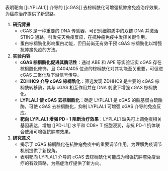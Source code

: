 表明靶向 [[LYPLAL1]] 介导的 [[cGAS]] 去棕榈酰化可增强抗肿瘤免疫治疗效果，为癌症治疗提供了新思路。

1. **研究背景**
    - cGAS 是一种重要的 DNA 传感器，可识别细胞质中的双链 DNA 并激活 STING 通路，引发先天免疫反应，在抗肿瘤免疫中发挥关键作用。
    - 蛋白棕榈酰化影响蛋白功能，但目前尚无有效干预 cGAS 棕榈酰化以增强抗肿瘤免疫的方法。
2. **实验内容**
    - **cGAS 棕榈酰化促进其酶活性**：通过 ABE 和 APE 等实验证实 cGAS 存在棕榈酰化修饰，且 C404/405 位点的棕榈酰化对其功能至关重要，可促进 cGAS 二聚化及下游信号传导。
    - **ZDHHC9 介导 cGAS 棕榈酰化**：筛选发现 ZDHHC9 是主要的 cGAS 棕榈酰转移酶，其与 cGAS 相互作用并在 DNA 刺激下增强 cGAS 棕榈酰化。
    - **LYPLAL1 使 cGAS 去棕榈酰化**：确定 LYPLAL1 是 cGAS 的酰基蛋白硫酯酶，可使 cGAS 去棕榈酰化，抑制 LYPLAL1 可增强 cGAS 介导的免疫反应。
    - **靶向 LYPLAL1 增强 PD - 1 阻断治疗效果**：LYPLAL1 缺失可上调免疫相关基因表达，增加 [[PD-L1]] 水平和 CD8+ T 细胞浸润，与抗 PD-1 抗体联合使用可增强抗肿瘤效果。
3. **研究意义**
    - 揭示了 cGAS 棕榈酰化在抗肿瘤免疫中的重要调节作用，为理解免疫调节机制提供了新视角。
    - 表明靶向 LYPLAL1 介导的 cGAS 去棕榈酰化可能成为增强抗肿瘤免疫治疗的有效策略，为癌症治疗提供了新方向。



